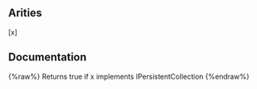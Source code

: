 ## Arities
[x]

## Documentation
{%raw%}
Returns true if x implements IPersistentCollection
{%endraw%}
